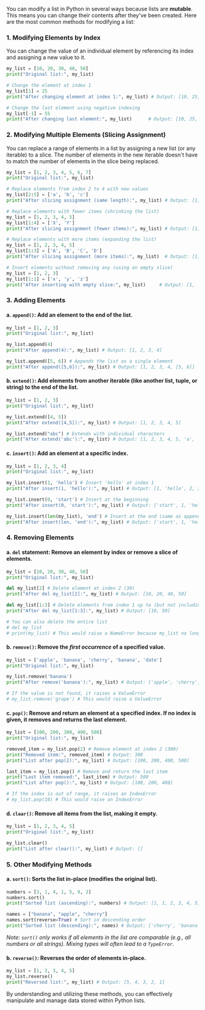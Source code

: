 You can modify a list in Python in several ways because lists are **mutable**. This means you can change their contents after they've been created. Here are the most common methods for modifying a list:

### 1\. Modifying Elements by Index

You can change the value of an individual element by referencing its index and assigning a new value to it.

```python
my_list = [10, 20, 30, 40, 50]
print("Original list:", my_list)

# Change the element at index 1
my_list[1] = 25
print("After changing element at index 1:", my_list) # Output: [10, 25, 30, 40, 50]

# Change the last element using negative indexing
my_list[-1] = 55
print("After changing last element:", my_list)      # Output: [10, 25, 30, 40, 55]
```

### 2\. Modifying Multiple Elements (Slicing Assignment)

You can replace a range of elements in a list by assigning a new list (or any iterable) to a slice. The number of elements in the new iterable doesn't have to match the number of elements in the slice being replaced.

```python
my_list = [1, 2, 3, 4, 5, 6, 7]
print("Original list:", my_list)

# Replace elements from index 2 to 4 with new values
my_list[2:5] = ['a', 'b', 'c']
print("After slicing assignment (same length):", my_list) # Output: [1, 2, 'a', 'b', 'c', 6, 7]

# Replace elements with fewer items (shrinking the list)
my_list = [1, 2, 3, 4, 5]
my_list[1:4] = ['X', 'Y']
print("After slicing assignment (fewer items):", my_list) # Output: [1, 'X', 'Y', 5]

# Replace elements with more items (expanding the list)
my_list = [1, 2, 3, 4, 5]
my_list[1:3] = ['A', 'B', 'C', 'D']
print("After slicing assignment (more items):", my_list)  # Output: [1, 'A', 'B', 'C', 'D', 4, 5]

# Insert elements without removing any (using an empty slice)
my_list = [1, 2, 3]
my_list[1:1] = ['x', 'y', 'z']
print("After inserting with empty slice:", my_list)     # Output: [1, 'x', 'y', 'z', 2, 3]
```

### 3\. Adding Elements

#### a. `append()`: Add an element to the end of the list.

```python
my_list = [1, 2, 3]
print("Original list:", my_list)

my_list.append(4)
print("After append(4):", my_list) # Output: [1, 2, 3, 4]

my_list.append([5, 6]) # Appends the list as a single element
print("After append([5,6]):", my_list) # Output: [1, 2, 3, 4, [5, 6]]
```

#### b. `extend()`: Add elements from another iterable (like another list, tuple, or string) to the end of the list.

```python
my_list = [1, 2, 3]
print("Original list:", my_list)

my_list.extend([4, 5])
print("After extend([4,5]):", my_list) # Output: [1, 2, 3, 4, 5]

my_list.extend("abc") # Extends with individual characters
print("After extend('abc'):", my_list) # Output: [1, 2, 3, 4, 5, 'a', 'b', 'c']
```

#### c. `insert()`: Add an element at a specific index.

```python
my_list = [1, 2, 3, 4]
print("Original list:", my_list)

my_list.insert(1, 'hello') # Insert 'hello' at index 1
print("After insert(1, 'hello'):", my_list) # Output: [1, 'hello', 2, 3, 4]

my_list.insert(0, 'start') # Insert at the beginning
print("After insert(0, 'start'):", my_list) # Output: ['start', 1, 'hello', 2, 3, 4]

my_list.insert(len(my_list), 'end') # Insert at the end (same as append)
print("After insert(len, 'end'):", my_list) # Output: ['start', 1, 'hello', 2, 3, 4, 'end']
```

### 4\. Removing Elements

#### a. `del` statement: Remove an element by index or remove a slice of elements.

```python
my_list = [10, 20, 30, 40, 50]
print("Original list:", my_list)

del my_list[2] # Delete element at index 2 (30)
print("After del my_list[2]:", my_list) # Output: [10, 20, 40, 50]

del my_list[1:3] # Delete elements from index 1 up to (but not including) 3
print("After del my_list[1:3]:", my_list) # Output: [10, 50]

# You can also delete the entire list
# del my_list
# print(my_list) # This would raise a NameError because my_list no longer exists
```

#### b. `remove()`: Remove the *first occurrence* of a specified value.

```python
my_list = ['apple', 'banana', 'cherry', 'banana', 'date']
print("Original list:", my_list)

my_list.remove('banana')
print("After remove('banana'):", my_list) # Output: ['apple', 'cherry', 'banana', 'date']

# If the value is not found, it raises a ValueError
# my_list.remove('grape') # This would raise a ValueError
```

#### c. `pop()`: Remove and return an element at a specified index. If no index is given, it removes and returns the last element.

```python
my_list = [100, 200, 300, 400, 500]
print("Original list:", my_list)

removed_item = my_list.pop(2) # Remove element at index 2 (300)
print("Removed item:", removed_item) # Output: 300
print("List after pop(2):", my_list) # Output: [100, 200, 400, 500]

last_item = my_list.pop() # Remove and return the last item
print("Last item removed:", last_item) # Output: 500
print("List after pop():", my_list) # Output: [100, 200, 400]

# If the index is out of range, it raises an IndexError
# my_list.pop(10) # This would raise an IndexError
```

#### d. `clear()`: Remove all items from the list, making it empty.

```python
my_list = [1, 2, 3, 4, 5]
print("Original list:", my_list)

my_list.clear()
print("List after clear():", my_list) # Output: []
```

### 5\. Other Modifying Methods

#### a. `sort()`: Sorts the list in-place (modifies the original list).

```python
numbers = [3, 1, 4, 1, 5, 9, 2]
numbers.sort()
print("Sorted list (ascending):", numbers) # Output: [1, 1, 2, 3, 4, 5, 9]

names = ["banana", "apple", "cherry"]
names.sort(reverse=True) # Sort in descending order
print("Sorted list (descending):", names) # Output: ['cherry', 'banana', 'apple']
```

*Note: `sort()` only works if all elements in the list are comparable (e.g., all numbers or all strings). Mixing types will often lead to a `TypeError`.*

#### b. `reverse()`: Reverses the order of elements in-place.

```python
my_list = [1, 2, 3, 4, 5]
my_list.reverse()
print("Reversed list:", my_list) # Output: [5, 4, 3, 2, 1]
```

By understanding and utilizing these methods, you can effectively manipulate and manage data stored within Python lists.
